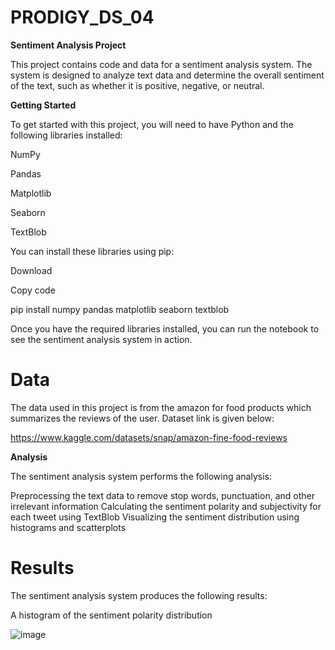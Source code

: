 # PRODIGY_DS_04

**Sentiment Analysis Project**

This project contains code and data for a sentiment analysis system. The system is designed to analyze text data and determine the overall sentiment of the text, such as whether it is positive, negative, or neutral.

**Getting Started**

To get started with this project, you will need to have Python and the following libraries installed:

NumPy

Pandas

Matplotlib

Seaborn

TextBlob

You can install these libraries using pip:

Download

Copy code

pip install numpy pandas matplotlib seaborn textblob

Once you have the required libraries installed, you can run the notebook to see the sentiment analysis system in action.

# **Data** 
The data used in this project is from the amazon for food products which summarizes the reviews of the user. Dataset link is given below:

https://www.kaggle.com/datasets/snap/amazon-fine-food-reviews

**Analysis**

The sentiment analysis system performs the following analysis:

Preprocessing the text data to remove stop words, punctuation, and other irrelevant information
Calculating the sentiment polarity and subjectivity for each tweet using TextBlob
Visualizing the sentiment distribution using histograms and scatterplots

# **Results**
The sentiment analysis system produces the following results:

A histogram of the sentiment polarity distribution

![image](https://github.com/Julie-0411/PRODIGY_DS_04/assets/156679415/f18a656c-cc32-4c06-a8e7-8b729048906d)
